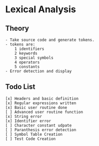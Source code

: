 # Lexical Analysis

## Theory
    - Take source code and generate tokens.
    - tokens are:
        1 identifiers
        2 keywords
        3 special symbols
        4 operators
        5 constants
    - Error detection and display

## Todo List
    [x] Headers and basic definition
    [x] Regular expressions written
    [x] Basic user routine done
    [ ] Advanced user routine function
    [x] String error
    [x] Identifier error
    [ ] Character constant udpate
    [ ] Paranthesis error detection
    [ ] Symbol Table Creation
    [ ] Test Code Creation
    